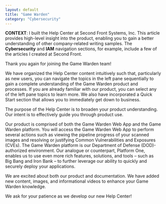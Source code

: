 ```yaml
---
layout: default
title: "Game Warden"
category: "Cybersecurity"
---
```


**CONTEXT**: I built the Help Center at Second Front Systems, Inc. This article provides high-level insight into the product, enabling you to gain a better understanding of other company-related writing samples. The **Cybersecurity** and **IAM** navigation sections, for example, include a few of the articles I created at Second Front.

Thank you again for joining the Game Warden team!

We have organized the Help Center content intuitively such that, particularly as new users, you can navigate the topics in the left pane sequentially to gain a complete understanding of the Game Warden product and processes. If you are already familiar with our product, you can select any of the left pane topics to learn more. We also have incorporated a Quick Start section that allows you to immediately get down to business.

The purpose of the Help Center is to broaden your product understanding. Our intent is to effectively guide you through product use.

Our product is comprised of both the Game Warden Web App and the Game Warden platform. You will access the Game Warden Web App to perform several actions such as viewing the pipeline progress of your scanned images and resolving or justifying Common Vulnerabilities and Exposures (CVEs). The Game Warden platform is our Department of Defense (DOD)-authorized environment. Our analogue or counterpart, Platform One, enables us to use even more rich features, solutions, and tools – such as Big Bang and Iron Bank – to further leverage our ability to quickly and securely deploy your applications.

We are excited about both our product and documentation. We have added new content, images, and informational videos to enhance your Game Warden knowledge.

We ask for your patience as we develop our new Help Center!
